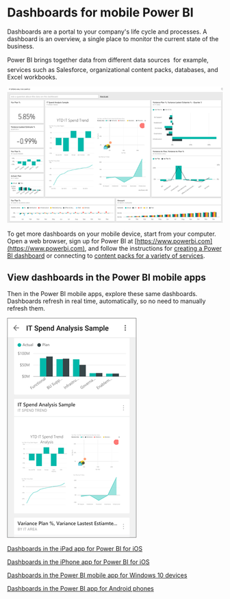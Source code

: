 <properties 
   pageTitle="Dashboards for mobile Power BI"
   description="Dashboards for mobile Power BI"
   services="powerbi" 
   documentationCenter="" 
   authors="maggiesMSFT" 
   manager="mblythe" 
   editor=""
   tags=""/>
 
<tags
   ms.service="powerbi"
   ms.devlang="NA"
   ms.topic="article"
   ms.tgt_pltfrm="NA"
   ms.workload="powerbi"
   ms.date="02/03/2016"
   ms.author="maggies"/>
# Dashboards for mobile Power BI

Dashboards are a portal to your company's life cycle and processes. A dashboard is an overview, a single place to monitor the current state of the business. 

Power BI brings together data from different data sources &#151; for example, services such as Salesforce, organizational content packs, databases, and Excel workbooks.

![](media/powerbi-mobile-create-dashboard/pbi_svc_dash.png)

To get more dashboards on your mobile device, start from your computer. Open a web browser, sign up for Power BI at [https://www.powerbi.com](https://www.powerbi.com), and follow the instructions for [creating a Power BI dashboard](powerbi-service-create-a-dashboard.md) or connecting to [content packs for a variety of services](powerbi-content-packs-services.md).

## View dashboards in the Power BI mobile apps

Then in the Power BI mobile apps, explore these same dashboards. Dashboards refresh in real time, automatically, so no need to manually refresh them.

![](media/powerbi-mobile-create-dashboard/pbi_dash_mobile.png)

[Dashboards in the iPad app for Power BI for iOS](powerbi-mobile-dashboards-on-the-ipad-app.md)

[Dashboards in the iPhone app for Power BI for iOS](powerbi-mobile-dashboards-in-the-iphone-app.md)

[Dashboards in the Power BI mobile app for Windows 10 devices](powerbi-mobile-dashboards-in-the-win10phone-app.md)

[Dashboards in the Power BI app for Android phones](powerbi-mobile-dashboards-in-the-android-app.md)